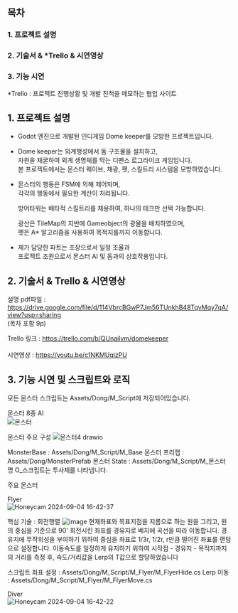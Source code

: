 ## 목차

### 1. 프로젝트 설명</br>
### 2. 기술서 & *Trello & 시연영상</br>
### 3. 기능 시연


*Trello : 프로젝트 진행상황 및 개발 진척을 메모하는 협업 사이트

## 1. 프로젝트 설명

- Godot 엔진으로 개발된 인디게임 Dome keeper를 모방한 프로젝트입니다.
    
-  Dome keeper는 외계행성에서 돔  구조물을 설치하고,</br>
   자원을 채굴하여 외계 생명체를 막는 디펜스 로그라이크 게임입니다.</br>
   본 프로젝트에서는 몬스터 웨이브, 채광, 펫, 스킬트리 시스템을 모방하였습니다.</br>

 - 몬스터의 행동은 FSM에 의해 제어되며, </br> 각각의 행동에서 필요한 계산이 처리됩니다.</br>
 
    방어타워는 배타적 스킬트리를 채용하여, 하나의 테크만 선택 가능합니다.
    
    광산은 TileMap의 지반에 Gameobject의 광물을 배치하였으며,</br>
    펫은 A* 알고리즘을 사용하여 목적지를까지 이동합니다.
  
    
-  제가 담당한 파트는 조장으로서 일정 조율과 </br>
   프로젝트 조원으로서 몬스터 AI 및 돔과의 상호작용입니다.
    

## 2. 기술서 & Trello & 시연영상


설명 pdf파일 : https://drive.google.com/file/d/114VbrcBGwP7Jm56TUnkhB48TqvMqy7qA/view?usp=sharing
</br>(목차 포함 9p)
 
Trello 링크 : https://trello.com/b/QUnailvm/domekeeper </br></br>
시연영상 : https://youtu.be/c1NKMUqizPU</br>
## 3. 기능 시연 및 스크립트와 로직
모든 몬스터 스크립트는
Assets/Dong/M_Script에 저장되어있습니다.


몬스터 8종 AI</br>
    ![몬스터](https://github.com/wlsrb0147/DomeKeeperR/assets/50743287/17153811-c73c-46b2-abab-d101966ff303)

몬스터 주요 구성
![몬스터4 drawio](https://github.com/user-attachments/assets/00331aef-ad4d-4191-9436-0a9e29b31140)

MonsterBase : Assets/Dong/M_Script/M_Base
몬스터 프리팹 : Assets/Dong/MonsterPrefab
몬스터 State : Assets/Dong/M_Script/M_몬스터명
O_스크립트는 투사체를 나타냅니다.

주요 몬스터 

Flyer</br>
![Honeycam 2024-09-04 16-42-37](https://github.com/user-attachments/assets/dea94390-2161-456b-92a2-b462226bce33)

핵심 기술 : 회전행렬
![image](https://github.com/user-attachments/assets/4d402e6e-c1ba-470c-b558-985185aa2d8a)
현재좌표와 목표지점을 지름으로 하는 원을 그리고, 원의 중심을 기준으로 90' 회전시킨 좌표를 경유지로 베지에 곡선을 따라 이동합니다.
경유지에 무작위성을 부여하기 위하여 중심을 좌표로 1/3r, 1/2r, r만큼 떨어진 좌표를 랜덤으로 설정합니다.
이동속도를 일정하게 유지하기 위하여 시작점 - 경유지 - 목적지까지의 거리를 측정 후, 속도/거리값을 Lerp의 T값으로 할당하였습니다

스크립트 
좌표 설정 : Assets/Dong/M_Script/M_Flyer/M_FlyerHide.cs
Lerp 이동 : Assets/Dong/M_Script/M_Flyer/M_FlyerMove.cs

Diver</br>
![Honeycam 2024-09-04 16-42-22](https://github.com/user-attachments/assets/a4424abc-8514-47e0-b6ab-5b1aa08272d5)
